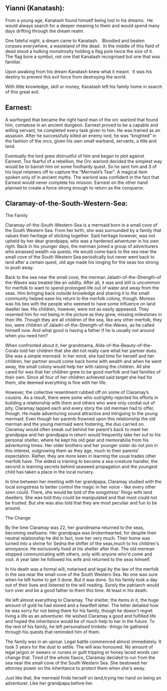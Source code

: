 ## Yianni (Kanatash):

From a young age, Kanatash found himself being lost in his dreams.  He would always search for a deeper meaning to them and would spend many days drifting through the dream realm.

One fateful night, a dream came to Kanatash.   Bloodied and beaten corpses everywhere, a wasteland of the dead.  In the middle of this field of dead stood a hulking monstrosity holding a flag pole twice the size of it.  The flag bore a symbol, not one that Kanatash recognised but one that was familiar.

Upon awaking from his dream Kanatash knew what it meant.  It was his destiny to prevent this evil force from destroying the world.

With little knowledge, skill or money, Kanatash left his family home in search of this great evil.

## Earnest:

A warforged that became the right hand man of the orc warlord that found him, comatose in an ancient dungeon. Earnest proved to be a capable and willing servant, he completed every task given to him. He was trained as an assassin. After he successfully killed an enemy lord, he was “knighted” in the fashion of the orcs, given his own small warband, servants, a title and land. 

Eventually the lord grew distrustful of him and began to plot against Earnest. Too fearful of a rebellion, the Orc warlord decided the simplest way would be to banish him on some foolhardy quest. So he sent him and 3 of his loyal retainers off to capture the “Mermaid’s Tear”. A magical item spoken only of in ancient myths. The warlord was confident in the fact that Earnest would never complete his mission. Earnest on the other hand planned to create a force strong enough to return as the conqueror. 

## Claramay-of-the-South-Western-Sea: 

The Family

Claramay-of-the-South-Western-Sea is a mermaid born in a small cove of the South Western Sea. From her birth, she was surrounded by a family that values their heritage of sticking together. Said heritage however, was not upheld by her dear grandpapa, who was a hardened adventurer in his own right. Back in his younger days, the merman joined a group of adventurers who amassed wealth via quests. He would come back to the sea near the small cove of the South Western Sea periodically but never went back to land after a certain quest, old age made his longing for the seas too strong to push away.

Back to the sea near the small cove, the merman Jaladri-of-the-Strength-of the-Waves was treated like an oddity. After all, it was and still is uncommon for merfolk to want to spend prolonged life out of water and away from the seas. Him bringing back outside knowledge and sharing it to the small community helped ease his return to the merfolk colony, though. Moreso was his ties with the people who seemed to have some influence on land dweller law. His children, however, were not as easily appeased. They resented him for not being in the picture as they grew, missing milestones in their life. Though they are all children of the sea, like any other merfolk, they too, were children of Jaladri-of-the-Strength-of-the-Waves, as he called himself now. And what good is having a father if he is usually not around when you need him?

When confronted about it, her grandmama, Alda-of-the-Beauty-of-the-Corals told her children that she did not really care what her partner does. She was a simple mermaid. In her mind, she had time for herself and her children, her partner would come back home with wealth and when he went away, the small colony would help her with raising the children. All she cared for was that her children grew to be good merfolk and had families of their own. Since all four of her children achieved said target she had for them, she deemed everything is fine with her life.

However, the collective resentment rubbed off on some of Claramay’s cousins. As a result, there were some who outrightly rejected his efforts in building a relationship with them and others who were only cordial out of pity. Claramay lapped each and every story the old merman had to offer, though. He made adventuring sound attractive and intriguing to the young mermaid. Even though her parents frowned upon this relationship the old merman and the young mermaid were fostering, the duo carried on. Claramay would often sneak out behind her parent’s back to meet her grandpapa and her grandpapa in return would frequently take her out to his personal shelter, where he kept his old gear and memorabilia from his adventuring times. Her older brothers and her younger sister do not join in this interest, outgrowing them as they age, much to their parents' expectation. Rather, they are more keen in learning the usual trades other merfolk have. The eldest is training to become a sea-creature handler, the second is learning secrets behind seaweed propagation and the youngest child has taken a place in the local nursery. 

In time between her meeting with her grandpapa, Claramay studied with the local songstress to better control the magic in her voice - like every other siren could. There, she would be told of the songstress' flings with land dwellers. She was told they could be manipulated and that most could not be trusted. But she was also told that they are most peculiar and fun to be around.

The Change

By the time Claramay was 22, her grandmama returned to the seas, becoming seafoams. Her grandpapa was brokenhearted, for despite their neutral relationship he did in fact, love her very much. Their home was turned into a shrine for Sedna the shifter of the seas,much to his children's annoyance. He exclusively lived at his shelter after that. The old merman stopped communicating with others, only with anyone who'd come and visit. A year later he followed his wife and returned to the seas himself.

In his death was a formal will, notarised and legal by the law of the merfolk in the sea near the small cove of the South Western Sea. No one was sure when he left home to get it done. But it was done. So his family took a day out of their lives and listened to the will reading. Surely the patriarch would turn over and be a good father to them this time. At least in his death. 

He left almost everything to Claramay. The shelter, the items in it, the huge amount of gold he had stored and a heartfelt letter. The letter detailed how he was sorry for not being there for his family, though he doesn't regret living a life as an adventurer. He wished Claramay a good and fulfilled life and hoped the inheritance would be of much help to her in the future. To the rest of his family, he left personalised trinkets- things he gathered through his quests that reminded him of them.

The family was in an uproar. Legal battle commenced almost immediately. It took 3 years for the dust to settle. The will was honoured. No amount of legal jargon or swears or curses or guilt tripping or honey laced words can change that. Tired of the whole fiasco, Claramay decided to run from the sea near the small cove of the South Western Sea. She bestowed her attorney power on the inheritance to protect them when she's away. 

Just like that, the mermaid finds herself on land,trying her hand on being an adventurer. Like her grandpapa before her.